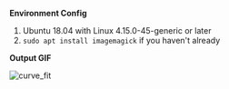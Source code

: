 **Environment Config**

1. Ubuntu 18.04 with Linux 4.15.0-45-generic or later
2. `sudo apt install imagemagick` if you haven't already

**Output GIF** 

![curve_fit](https://user-images.githubusercontent.com/6133914/53745213-94a71200-3ec4-11e9-92e8-f46df8b5ea57.gif)
    
